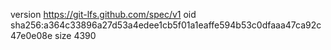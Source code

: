 version https://git-lfs.github.com/spec/v1
oid sha256:a364c33896a27d53a4edee1cb5f01a1eaffe594b53c0dfaaa47ca92c47e0e08e
size 4390
